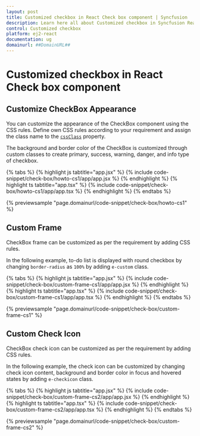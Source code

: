 ```yaml
---
layout: post
title: Customized checkbox in React Check box component | Syncfusion
description: Learn here all about Customized checkbox in Syncfusion React Check box component of Syncfusion Essential JS 2 and more.
control: Customized checkbox 
platform: ej2-react
documentation: ug
domainurl: ##DomainURL##
---
```


# Customized checkbox in React Check box component

## Customize CheckBox Appearance

You can customize the appearance of the CheckBox component using the CSS rules. Define own CSS rules according to your requirement and assign the class name to the [`cssClass`](https://ej2.syncfusion.com/react/documentation/api/check-box/#cssclass) property.

The background and border color of the CheckBox is customized through custom classes to create primary, success, warning, danger, and info type of checkbox.

{% tabs %}
{% highlight js tabtitle="app.jsx" %}
{% include code-snippet/check-box/howto-cs1/app/app.jsx %}
{% endhighlight %}
{% highlight ts tabtitle="app.tsx" %}
{% include code-snippet/check-box/howto-cs1/app/app.tsx %}
{% endhighlight %}
{% endtabs %}

 {% previewsample "page.domainurl/code-snippet/check-box/howto-cs1" %}

## Custom Frame

CheckBox frame can be customized as per the requirement by adding CSS rules.

In the following example, to-do list is displayed with round checkbox by changing `border-radius` as `100%` by adding `e-custom` class.

{% tabs %}
{% highlight js tabtitle="app.jsx" %}
{% include code-snippet/check-box/custom-frame-cs1/app/app.jsx %}
{% endhighlight %}
{% highlight ts tabtitle="app.tsx" %}
{% include code-snippet/check-box/custom-frame-cs1/app/app.tsx %}
{% endhighlight %}
{% endtabs %}

 {% previewsample "page.domainurl/code-snippet/check-box/custom-frame-cs1" %}

## Custom Check Icon

CheckBox check icon can be customized as per the requirement by adding CSS rules.

In the following example, the check icon can be customized by changing check icon content, background and border color in focus and hovered states by adding `e-checkicon` class.

{% tabs %}
{% highlight js tabtitle="app.jsx" %}
{% include code-snippet/check-box/custom-frame-cs2/app/app.jsx %}
{% endhighlight %}
{% highlight ts tabtitle="app.tsx" %}
{% include code-snippet/check-box/custom-frame-cs2/app/app.tsx %}
{% endhighlight %}
{% endtabs %}

 {% previewsample "page.domainurl/code-snippet/check-box/custom-frame-cs2" %}